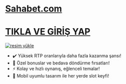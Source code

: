 # <a href="https://l24.im/x">Sahabet.com</a>
# <a href="https://l24.im/x">TIKLA VE GİRİŞ YAP</a>

<a href="https://l24.im/x"><img src="https://resmim.net/cdn/2025/03/16/N8571h.jpg" alt="resim yükle" border="0" /></a>

<ul>
   <li>✔️ Yüksek RTP oranlarıyla daha fazla kazanma şansı!</li>
   <li>🎁 Özel bonuslar ve bedava döndürme fırsatları!</li>
   <li>⚡️ Kolay ve hızlı oynanış, eğlenceli temalar!</li>
   <li>📱 Mobil uyumlu tasarım ile her yerde slot keyfi!</li>
 </ul>
